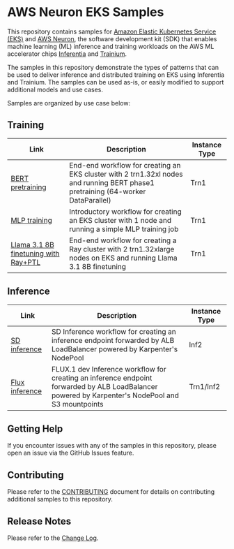 # AWS Neuron EKS Samples

This repository contains samples for [Amazon Elastic Kubernetes Service (EKS)](https://aws.amazon.com/eks/) and [AWS Neuron](https://aws.amazon.com/machine-learning/neuron/), the software development kit (SDK) that enables machine learning (ML) inference and training workloads on the AWS ML accelerator chips [Inferentia](https://aws.amazon.com/machine-learning/inferentia/) and [Trainium](https://aws.amazon.com/machine-learning/trainium/).

The samples in this repository demonstrate the types of patterns that can be used to deliver inference and distributed training on EKS using Inferentia and Trainium. The samples can be used as-is, or easily modified to support additional models and use cases.

Samples are organized by use case below:

## Training

| Link | Description | Instance Type |
| --- | --- | --- |
| [BERT pretraining](dp_bert_hf_pretrain) | End-end workflow for creating an EKS cluster with 2 trn1.32xl nodes and running BERT phase1 pretraining (64-worker DataParallel)| Trn1 |
| [MLP training](mlp_train) | Introductory workflow for creating an EKS cluster with 1 node and running a simple MLP training job| Trn1 |
| [Llama 3.1 8B finetuning with Ray+PTL](llama3.1_8B_finetune_ray_ptl_neuron) | End-end workflow for creating a Ray cluster with 2 trn1.32xlarge nodes on EKS and running Llama 3.1 8B finetuning| Trn1 |

## Inference

| Link | Description | Instance Type |
| --- | --- | --- |
| [SD inference](sd_hf_serve) | SD Inference workflow for creating an inference endpoint forwarded by ALB LoadBalancer powered by Karpenter's NodePool | Inf2 |
| [Flux inference](flux_serve) | FLUX.1 dev Inference workflow for creating an inference endpoint forwarded by ALB LoadBalancer powered by Karpenter's NodePool and S3 mountpoints | Trn1/Inf2 |

## Getting Help

If you encounter issues with any of the samples in this repository, please open an issue via the GitHub Issues feature.

## Contributing

Please refer to the [CONTRIBUTING](CONTRIBUTING.md) document for details on contributing additional samples to this repository.


## Release Notes

Please refer to the [Change Log](releasenotes.md).


